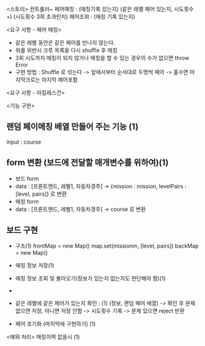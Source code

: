 <스토리>
컨트롤러~
페어매칭 : (매칭기록 있는지) (같은 레벨 페어 있는지, 시도횟수 +) (시도횟수 3회 초과인지)
페어조회 : (매칭 기록 있는지) 

<요구 사항 - 페어 매칭>
- 같은 레벨 동안은 같은 페어를 만나지 않는다.
- 위를 위반시 크루 목록을 다시 shuffle 후 매칭
- 3회 시도까지 매칭이 되지 않거나 매칭을 할 수 있는 경우의 수가 없으면 throw Error
- 구현 방법 : Shuffle 로 섞는다 -> 앞에서부터 순서대로 두명씩 페어 -> 홀수면 마지막크로는 마지막 페어포함

<요구 사항 - 아킬레스건>

<기능 구현>
## 랜덤 페이메칭 배열 만들어 주는 기능 (1)
input : course


## form 변환 (보드에 전달할 매개변수를 위하여)(1)
- 보드 form
- data : [프론트엔드, 레벨1, 자동차경주] -> {mission : mission, levelPairs : [level, pairs]} 로 변환
- 매칭 form
- data : [프론트엔드, 레벨1, 자동차경주] -> course 로 변환

## 보드 구현
- 구조(1)
frontMap = new Map()
map.set(missionm, [level, pairs])
backMap = new Map()

- 매칭 정보 저장(1)
- 매칭 정보 조회 및 불러오기(정보가 있는지 없는지도 판단해야 함)(1)
- 
- 같은 레벨에 같은 페어가 있는지 확인 : (1)
(정보, 랜덤 페어 배열) -> 확인 후 문제 없으면 저장, 아니면 저장 안함 -> 시도횟수 기록 -> 문제 있으면 reject 반환
- 페어 초기화 (마지막에 구현하기) (1)

<예외 처리>
매칭이력 없을시 (1)

